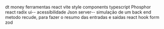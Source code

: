 dt money 
ferramentas
react
vite
style components
typescript
Phosphor react
radix ui-- acessibilidade
Json server-- simulação de um back end
metodo recude, para fazer o resumo das entradas e saidas 
react hook form zod
